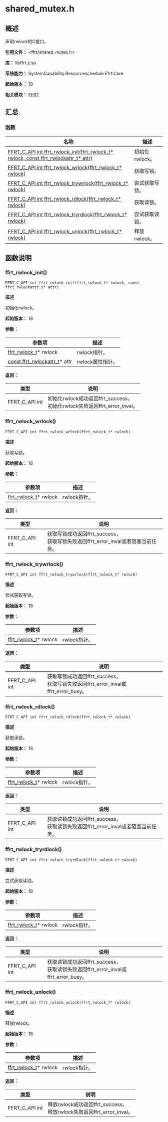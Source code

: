 # shared_mutex.h

<!--Kit: Function Flow Runtime Kit-->
<!--Subsystem: Resourceschedule-->
<!--Owner: @chuchihtung; @yanleo-->
<!--SE: @geoffrey_guo; @huangyouzhong-->
<!--TSE: @lotsof; @sunxuhao-->

## 概述

声明rwlock的C接口。

**引用文件：** <ffrt/shared_mutex.h>

**库：** libffrt.z.so

**系统能力：** SystemCapability.Resourceschedule.Ffrt.Core

**起始版本：** 18

**相关模块：** [FFRT](capi-ffrt.md)

## 汇总

### 函数

| 名称 | 描述 |
| -- | -- |
| [FFRT_C_API int ffrt_rwlock_init(ffrt_rwlock_t* rwlock, const ffrt_rwlockattr_t* attr)](#ffrt_rwlock_init) | 初始化rwlock。 |
| [FFRT_C_API int ffrt_rwlock_wrlock(ffrt_rwlock_t* rwlock)](#ffrt_rwlock_wrlock) | 获取写锁。 |
| [FFRT_C_API int ffrt_rwlock_trywrlock(ffrt_rwlock_t* rwlock)](#ffrt_rwlock_trywrlock) | 尝试获取写锁。 |
| [FFRT_C_API int ffrt_rwlock_rdlock(ffrt_rwlock_t* rwlock)](#ffrt_rwlock_rdlock) | 获取读锁。 |
| [FFRT_C_API int ffrt_rwlock_tryrdlock(ffrt_rwlock_t* rwlock)](#ffrt_rwlock_tryrdlock) | 尝试获取读锁。 |
| [FFRT_C_API int ffrt_rwlock_unlock(ffrt_rwlock_t* rwlock)](#ffrt_rwlock_unlock) | 释放rwlock。 |

## 函数说明

### ffrt_rwlock_init()

```
FFRT_C_API int ffrt_rwlock_init(ffrt_rwlock_t* rwlock, const ffrt_rwlockattr_t* attr)
```

**描述**

初始化rwlock。

**起始版本：** 18


**参数：**

| 参数项 | 描述 |
| -- | -- |
| [ffrt_rwlock_t](capi-ffrt-ffrt-rwlock-t.md)* rwlock | rwlock指针。 |
| [const ffrt_rwlockattr_t](capi-ffrt-ffrt-rwlockattr-t.md)* attr | rwlock属性指针。 |

**返回：**

| 类型 | 说明 |
| -- | -- |
| FFRT_C_API int | 初始化rwlock成功返回ffrt_success，<br>          初始化rwlock失败返回ffrt_error_inval。 |

### ffrt_rwlock_wrlock()

```
FFRT_C_API int ffrt_rwlock_wrlock(ffrt_rwlock_t* rwlock)
```

**描述**

获取写锁。

**起始版本：** 18


**参数：**

| 参数项 | 描述 |
| -- | -- |
| [ffrt_rwlock_t](capi-ffrt-ffrt-rwlock-t.md)* rwlock | rwlock指针。 |

**返回：**

| 类型 | 说明 |
| -- | -- |
| FFRT_C_API int | 获取写锁成功返回ffrt_success，<br>          获取写锁失败返回ffrt_error_inval或者阻塞当前任务。 |

### ffrt_rwlock_trywrlock()

```
FFRT_C_API int ffrt_rwlock_trywrlock(ffrt_rwlock_t* rwlock)
```

**描述**

尝试获取写锁。

**起始版本：** 18


**参数：**

| 参数项 | 描述 |
| -- | -- |
| [ffrt_rwlock_t](capi-ffrt-ffrt-rwlock-t.md)* rwlock | rwlock指针。 |

**返回：**

| 类型 | 说明 |
| -- | -- |
| FFRT_C_API int | 获取写锁成功返回ffrt_success，<br>          获取写锁失败返回ffrt_error_inval或ffrt_error_busy。 |

### ffrt_rwlock_rdlock()

```
FFRT_C_API int ffrt_rwlock_rdlock(ffrt_rwlock_t* rwlock)
```

**描述**

获取读锁。

**起始版本：** 18


**参数：**

| 参数项 | 描述 |
| -- | -- |
| [ffrt_rwlock_t](capi-ffrt-ffrt-rwlock-t.md)* rwlock | rwlock指针。 |

**返回：**

| 类型 | 说明 |
| -- | -- |
| FFRT_C_API int | 获取读锁成功返回ffrt_success，<br>          获取读锁失败返回ffrt_error_inval或者阻塞当前任务。 |

### ffrt_rwlock_tryrdlock()

```
FFRT_C_API int ffrt_rwlock_tryrdlock(ffrt_rwlock_t* rwlock)
```

**描述**

尝试获取读锁。

**起始版本：** 18


**参数：**

| 参数项 | 描述 |
| -- | -- |
| [ffrt_rwlock_t](capi-ffrt-ffrt-rwlock-t.md)* rwlock | rwlock指针。 |

**返回：**

| 类型 | 说明 |
| -- | -- |
| FFRT_C_API int | 获取读锁成功返回ffrt_success，<br>          获取读锁失败返回ffrt_error_inval或ffrt_error_busy。 |

### ffrt_rwlock_unlock()

```
FFRT_C_API int ffrt_rwlock_unlock(ffrt_rwlock_t* rwlock)
```

**描述**

释放rwlock。

**起始版本：** 18


**参数：**

| 参数项 | 描述 |
| -- | -- |
| [ffrt_rwlock_t](capi-ffrt-ffrt-rwlock-t.md)* rwlock | rwlock指针。 |

**返回：**

| 类型 | 说明 |
| -- | -- |
| FFRT_C_API int | 释放rwlock成功返回ffrt_success，<br>          释放rwlock失败返回ffrt_error_inval。 |


